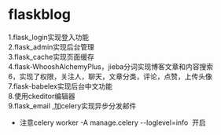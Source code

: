 # flaskblog
1.flask_login实现登入功能<br>
2.flask_admin实现后台管理<br>
3.flask_cache实现页面缓存<br>
4.flask-WhooshAlchemyPlus，jieba分词实现博客文章和内容搜索<br>
6，实现了权限，关注人，聊天，文章分类，评论，点赞，上传头像<br>
7.flask-babelex实现后台中文功能<br>
8.使用ckeditor编辑器<br>
9.flask_email ,加celery实现异步分发邮件
  * 注意celery worker -A manage.celery --loglevel=info  开启


